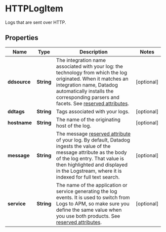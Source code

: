# HTTPLogItem

Logs that are sent over HTTP.

## Properties

| Name         | Type       | Description                                                                                                                                                                                                                                                                                                              | Notes      |
| ------------ | ---------- | ------------------------------------------------------------------------------------------------------------------------------------------------------------------------------------------------------------------------------------------------------------------------------------------------------------------------ | ---------- |
| **ddsource** | **String** | The integration name associated with your log: the technology from which the log originated. When it matches an integration name, Datadog automatically installs the corresponding parsers and facets. See [reserved attributes](https://docs.datadoghq.com/logs/log_collection/#reserved-attributes).                   | [optional] |
| **ddtags**   | **String** | Tags associated with your logs.                                                                                                                                                                                                                                                                                          | [optional] |
| **hostname** | **String** | The name of the originating host of the log.                                                                                                                                                                                                                                                                             | [optional] |
| **message**  | **String** | The message [reserved attribute](https://docs.datadoghq.com/logs/log_collection/#reserved-attributes) of your log. By default, Datadog ingests the value of the message attribute as the body of the log entry. That value is then highlighted and displayed in the Logstream, where it is indexed for full text search. | [optional] |
| **service**  | **String** | The name of the application or service generating the log events. It is used to switch from Logs to APM, so make sure you define the same value when you use both products. See [reserved attributes](https://docs.datadoghq.com/logs/log_collection/#reserved-attributes).                                              | [optional] |
